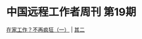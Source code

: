 # 中国远程工作者周刊 第19期


[在家工作？不再疯狂（一）][a11] | [其二][a12]  

[a11]: http://st.hujiang.com/topic/163414842111/
[a12]: http://st.hujiang.com/topic/163414861828/